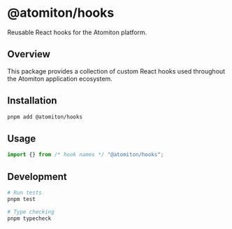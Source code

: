# @atomiton/hooks

Reusable React hooks for the Atomiton platform.

## Overview

This package provides a collection of custom React hooks used throughout the
Atomiton application ecosystem.

## Installation

```bash
pnpm add @atomiton/hooks
```

## Usage

```typescript
import {} from /* hook names */ "@atomiton/hooks";
```

## Development

```bash
# Run tests
pnpm test

# Type checking
pnpm typecheck
```
